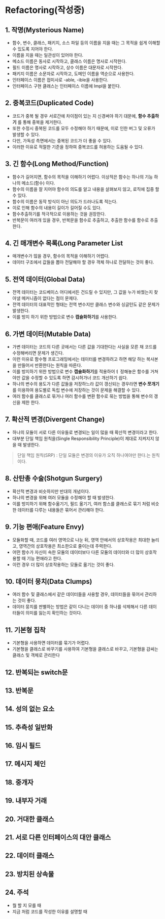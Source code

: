 # Refactoring(작성중)

## 1. 작명(Mysterious Name)
- 함수, 변수, 클래스, 패키지, 소스 파일 등의 이름을 지을 때는 그 목적을 쉽게 이해할 수 있도록 지어야 한다.
- 이름을 지을 때는 일관성이 있어야 한다.
- 메소드 이름은 동사로 시작하고, 클래스 이름은 명사로 시작한다.
- 필드 이름은 명사로 시작하고, 상수 이름은 대문자로 시작한다.
- 패키지 이름은 소문자로 시작하고, 도메인 이름을 역순으로 사용한다.
- 인터페이스 이름은 접미사로 -able, -ible을 사용한다.
- 인터페이스 구현 클래스는 인터페이스 이름에 Impl을 붙인다.

## 2. 중복코드(Duplicated Code)
- 코드가 중복 될 경우 서로간에 차이점이 있는 지 신경써야 하기 대문에, **함수 추출하기** 를 통해 중복을 제거한다.  
- 또한 수정시 중복된 코드를 모두 수정해야 하기 때문에, 이로 인한 버그 및 오류가 발생할 수 있다.  
- 다만, 가독성 측면에서는 중복된 코드가 더 좋을 수 있다.  
- 이러한 이유로 적절한 기준을 정하여 중복코드를 허용하는 도움될 수 있다.

## 3. 긴 함수(Long Method/Function)
- 함수가 길어지면, 함수의 목적을 이해하기 어렵다. 이상적은 함수는 하나의 기능 하나의 메소드(함수) 이다.
- 함수의 이름을 잘 지어야 함수의 의도를 알고 내용을 살펴보지 않고, 로직에 집중 할 수  있다.
- 함수의 이름은 동작 방식이 아닌 의도가 드러나도록 적는다.
- 이로 인해 함수의 내용이 길이가 길어질 수도 있다.
- 함수추출하기를 적극적으로 이용하는 것을 권장한다.
- 반복문이 여러개 있을 경우, 반복문을 함수로 추출하고, 추출한 함수를 함수로 추출한다.

## 4. 긴 매개변수 목록(Long Parameter List
- 매개변수가 많을 경우, 함수의 목적을 이해하기 어렵다.
- 데이터 구조에서 값들을 뽑아 전달해야 할 경우 객체 하나로 전달하는 것이 좋다.

## 5. 전역 데이터(Global Data)
- 전역 데이터는 코드베이스 어디에서든 건드릴 수 있지만, 그 값을 누가 바꿨는지 찾아낼 메커니즘이 없다는 점이 문제다.
- 전역 데이터의 대표적인 형태는 전역 변수지만 클래스 변수와 싱글턴도 같은 문제가 발생한다.
- 이를 방지 하기 위한 방법으로 변수 **캡슐화하기**를 사용한다.

## 6. 가변 데이터(Mutable Data)
- 가변 데이터는 코드의 다른 곳에서는 다른 값을 기대한다는 사실을 모른 채 코드를 수정해버리면 문제가 생긴다.
- 이런 이유로 함수형 프로그래밍에서는 데이터를 변경하려고 하면 해당 하는 복사본을 만들어서 반환한다는 원칙을 따른다.
- 이를 방지하기 위한 방법으로 변수 **캡슐화하기**를 적용하어ㅕ 정해놓은 함수를 거쳐야만 값을 수정할 수 있도록 하면 감시허가너 코드 개선하기 쉽다.
- 하나의 변수의 용도가 다른 값들을 저장하느라 값이 갱신되는 경우라면 **변수 쪼개기**를 이용하여 용도별로 독립 변수에 저장하는 것이 문제을 해결할 수 있다.
- 여러 함수를 클래스로 묶거나 여러 함수를 변환 함수로 묶는 방법을 통해 변수의 갱신을 제한 한다.

## 7. 확산적 변경(Divergent Change)
- 하나의 모듈이 서로 다른 이유들로 변경되는 일이 많을 때 확산적 변경이라고 한다.
- 대부분 단일 책임 원칙을(Single Responsibility Principle)이 제대로 지켜지지 않을 때 발생한다.

> 단일 책임 원칙(SRP) : 단일 모듈은 변경의 이유가 오직 하나여야만 한다.는 원칙이다.

## 8. 산탄총 수술(Shotgun Surgery)
- 확산적 변경과 비슷하지만 반대의 개념이다.
- 하나의 변경을 위해 여러 모듈을 수정해야 할 때 발생한다.
- 이를 방지하기 위해 함수옮기기, 필드 옮기기, 여러 함스를 클래스로 묶기 처럼 비슷한 데이터를 다루는 내용들은 묶어서 관리해야 한다.

## 9. 기능 편애(Feature Envy)
- 모듈화할 때, 코드를 여러 영역으로 나눈 뒤, 영역 안에서의 상호작용은 최대한 늘리고, 영역간의 상호작용은 최소한으로 줄이는데 주력한다.
- 어떤 함수가 자신이 속한 모듈의 데이터보다 다른 모듈의 데이터와 더 많이 상호작용할 때 기능 편애라고 한다.
- 이런 경우 더 많이 상호작용하는 모듈로 옮기는 것이 좋다.

## 10. 데이터 뭉치(Data Clumps)
- 여러 함수 및 클래스에서 같은 데이터들을 사용할 경우, 데이터들을 묶어서 관리하는 것이 좋다.
- 데이터 뭉치를 판별하는 방법은 같이 다니는 데이터 중 하나를 삭제해서 다른 데이터들이 의미를 잃는지 확인하는 것이다.

## 11. 기본형 집착
- 기본형을 사용하면 데이터를 묶기가 어렵다.
- 기본형을 클래스로 바꾸기를 사용하여 기본형을 클래스로 바꾸고, 기본형을 감싸는 클래스 및 객체로 관리한다

## 12. 반복되는 switch문

## 13. 반복문

## 14. 성의 없는 요소

## 15. 추측성 일반화

## 16. 임시 필드

## 17. 메시지 체인

## 18. 중개자

## 19. 내부자 거래

## 20. 거대한 클래스

## 21. 서로 다른 인터페이스의 대안 클래스

## 22. 데이터 클래스

## 23. 방치된 상속물

## 24. 주석
- 뭘 할 지 모를 때 
- 지금 처럼 코드를 작성한 이유를 설명할 때


